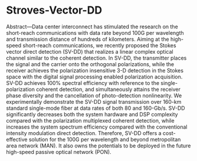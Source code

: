# Stroves-Vector-DD
Abstract—Data center interconnect has stimulated the research on the short-reach communications with data rate beyond 100G per wavelength and transmission distance of hundreds of kilometers. Aiming at the high-speed short-reach communications, we recently proposed the Stokes vector direct detection (SV-DD) that realizes a linear complex optical channel similar to the coherent detection. In SV-DD, the transmitter places the signal and the carrier onto the orthogonal polarizations, while the receiver achieves the polarization insensitive 3-D detection in the Stokes space with the digital signal processing enabled polarization acquisition. SV-DD achieves 100% spectral efficiency with reference to the single-polarization coherent detection, and simultaneously attains the receiver phase diversity and the cancellation of photo-detection nonlinearity. We experimentally demonstrate the SV-DD signal transmission over 160-km standard single-mode fiber at data rates of both 80 and 160-Gb/s. SV-DD significantly decreases both the system hardware and DSP complexity compared with the polarization multiplexed coherent detection, while increases the system spectrum efficiency compared with the conventional intensity modulation direct detection. Therefore, SV-DD offers a cost-effective solution for the 100G per wavelength and beyond metropolitan area network (MAN). It also owns the potentials to be deployed in the future high-speed passive optical network (PON).
